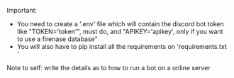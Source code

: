 Important: 
 - You need to create a '.env' file which will contain the discord bot token like "TOKEN='token'", must do, and "APIKEY='apikey', only if you want to use a firenase database"
 - You will also have to pip install all the requirements on 'requirements.txt '


 Note to self: write the details as to how to run a bot on a online server